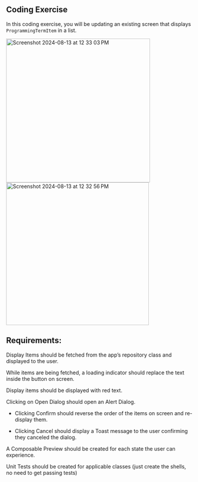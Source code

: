 ## Coding Exercise

In this coding exercise, you will be updating an existing screen that displays `ProgrammingTermItem` in a list.

<img width="389" alt="Screenshot 2024-08-13 at 12 33 03 PM" src="https://github.com/user-attachments/assets/ec9ba267-95e9-4d31-8302-7556debfc745">

<img width="386" alt="Screenshot 2024-08-13 at 12 32 56 PM" src="https://github.com/user-attachments/assets/fc3df92c-ce3c-464c-849a-25149c604657">


## Requirements:

Display Items should be fetched from the app’s repository class and displayed to the user.

While items are being fetched, a loading indicator should replace the text inside the button on screen.

Display items should be displayed with red text.

Clicking on Open Dialog should open an Alert Dialog.

* Clicking Confirm should reverse the order of the items on screen and re-display them.

* Clicking Cancel should display a Toast message to the user confirming they canceled the dialog.

A Composable Preview should be created for each state the user can experience.

Unit Tests should be created for applicable classes (just create the shells, no need to get passing tests)

